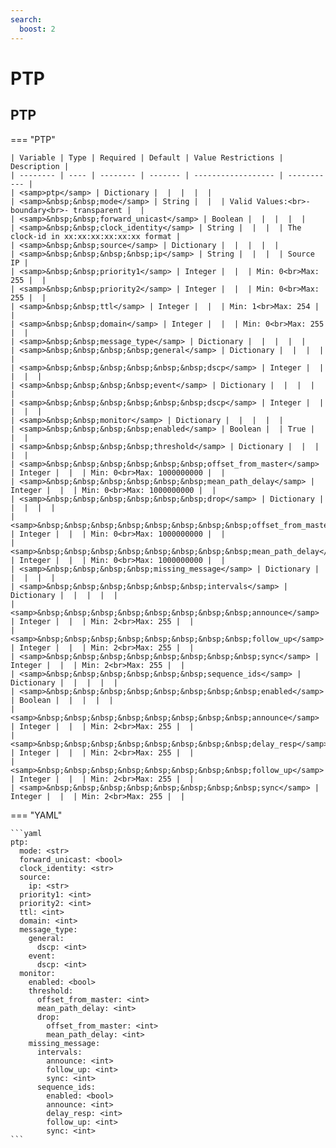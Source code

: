 ```yaml
---
search:
  boost: 2
---
```


# PTP
## PTP

=== "PTP"


    | Variable | Type | Required | Default | Value Restrictions | Description |
    | -------- | ---- | -------- | ------- | ------------------ | ----------- |
    | <samp>ptp</samp> | Dictionary |  |  |  |  |
    | <samp>&nbsp;&nbsp;mode</samp> | String |  |  | Valid Values:<br>- boundary<br>- transparent |  |
    | <samp>&nbsp;&nbsp;forward_unicast</samp> | Boolean |  |  |  |  |
    | <samp>&nbsp;&nbsp;clock_identity</samp> | String |  |  |  | The clock-id in xx:xx:xx:xx:xx:xx format |
    | <samp>&nbsp;&nbsp;source</samp> | Dictionary |  |  |  |  |
    | <samp>&nbsp;&nbsp;&nbsp;&nbsp;ip</samp> | String |  |  |  | Source IP |
    | <samp>&nbsp;&nbsp;priority1</samp> | Integer |  |  | Min: 0<br>Max: 255 |  |
    | <samp>&nbsp;&nbsp;priority2</samp> | Integer |  |  | Min: 0<br>Max: 255 |  |
    | <samp>&nbsp;&nbsp;ttl</samp> | Integer |  |  | Min: 1<br>Max: 254 |  |
    | <samp>&nbsp;&nbsp;domain</samp> | Integer |  |  | Min: 0<br>Max: 255 |  |
    | <samp>&nbsp;&nbsp;message_type</samp> | Dictionary |  |  |  |  |
    | <samp>&nbsp;&nbsp;&nbsp;&nbsp;general</samp> | Dictionary |  |  |  |  |
    | <samp>&nbsp;&nbsp;&nbsp;&nbsp;&nbsp;&nbsp;dscp</samp> | Integer |  |  |  |  |
    | <samp>&nbsp;&nbsp;&nbsp;&nbsp;event</samp> | Dictionary |  |  |  |  |
    | <samp>&nbsp;&nbsp;&nbsp;&nbsp;&nbsp;&nbsp;dscp</samp> | Integer |  |  |  |  |
    | <samp>&nbsp;&nbsp;monitor</samp> | Dictionary |  |  |  |  |
    | <samp>&nbsp;&nbsp;&nbsp;&nbsp;enabled</samp> | Boolean |  | True |  |  |
    | <samp>&nbsp;&nbsp;&nbsp;&nbsp;threshold</samp> | Dictionary |  |  |  |  |
    | <samp>&nbsp;&nbsp;&nbsp;&nbsp;&nbsp;&nbsp;offset_from_master</samp> | Integer |  |  | Min: 0<br>Max: 1000000000 |  |
    | <samp>&nbsp;&nbsp;&nbsp;&nbsp;&nbsp;&nbsp;mean_path_delay</samp> | Integer |  |  | Min: 0<br>Max: 1000000000 |  |
    | <samp>&nbsp;&nbsp;&nbsp;&nbsp;&nbsp;&nbsp;drop</samp> | Dictionary |  |  |  |  |
    | <samp>&nbsp;&nbsp;&nbsp;&nbsp;&nbsp;&nbsp;&nbsp;&nbsp;offset_from_master</samp> | Integer |  |  | Min: 0<br>Max: 1000000000 |  |
    | <samp>&nbsp;&nbsp;&nbsp;&nbsp;&nbsp;&nbsp;&nbsp;&nbsp;mean_path_delay</samp> | Integer |  |  | Min: 0<br>Max: 1000000000 |  |
    | <samp>&nbsp;&nbsp;&nbsp;&nbsp;missing_message</samp> | Dictionary |  |  |  |  |
    | <samp>&nbsp;&nbsp;&nbsp;&nbsp;&nbsp;&nbsp;intervals</samp> | Dictionary |  |  |  |  |
    | <samp>&nbsp;&nbsp;&nbsp;&nbsp;&nbsp;&nbsp;&nbsp;&nbsp;announce</samp> | Integer |  |  | Min: 2<br>Max: 255 |  |
    | <samp>&nbsp;&nbsp;&nbsp;&nbsp;&nbsp;&nbsp;&nbsp;&nbsp;follow_up</samp> | Integer |  |  | Min: 2<br>Max: 255 |  |
    | <samp>&nbsp;&nbsp;&nbsp;&nbsp;&nbsp;&nbsp;&nbsp;&nbsp;sync</samp> | Integer |  |  | Min: 2<br>Max: 255 |  |
    | <samp>&nbsp;&nbsp;&nbsp;&nbsp;&nbsp;&nbsp;sequence_ids</samp> | Dictionary |  |  |  |  |
    | <samp>&nbsp;&nbsp;&nbsp;&nbsp;&nbsp;&nbsp;&nbsp;&nbsp;enabled</samp> | Boolean |  |  |  |  |
    | <samp>&nbsp;&nbsp;&nbsp;&nbsp;&nbsp;&nbsp;&nbsp;&nbsp;announce</samp> | Integer |  |  | Min: 2<br>Max: 255 |  |
    | <samp>&nbsp;&nbsp;&nbsp;&nbsp;&nbsp;&nbsp;&nbsp;&nbsp;delay_resp</samp> | Integer |  |  | Min: 2<br>Max: 255 |  |
    | <samp>&nbsp;&nbsp;&nbsp;&nbsp;&nbsp;&nbsp;&nbsp;&nbsp;follow_up</samp> | Integer |  |  | Min: 2<br>Max: 255 |  |
    | <samp>&nbsp;&nbsp;&nbsp;&nbsp;&nbsp;&nbsp;&nbsp;&nbsp;sync</samp> | Integer |  |  | Min: 2<br>Max: 255 |  |

=== "YAML"

    ```yaml
    ptp:
      mode: <str>
      forward_unicast: <bool>
      clock_identity: <str>
      source:
        ip: <str>
      priority1: <int>
      priority2: <int>
      ttl: <int>
      domain: <int>
      message_type:
        general:
          dscp: <int>
        event:
          dscp: <int>
      monitor:
        enabled: <bool>
        threshold:
          offset_from_master: <int>
          mean_path_delay: <int>
          drop:
            offset_from_master: <int>
            mean_path_delay: <int>
        missing_message:
          intervals:
            announce: <int>
            follow_up: <int>
            sync: <int>
          sequence_ids:
            enabled: <bool>
            announce: <int>
            delay_resp: <int>
            follow_up: <int>
            sync: <int>
    ```
